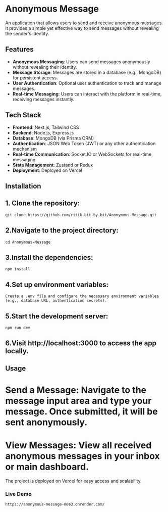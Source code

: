 # Anonymous Message

An application that allows users to send and receive anonymous messages. It provides a simple yet effective way to send messages without revealing the sender's identity.

## Features

- **Anonymous Messaging**: Users can send messages anonymously without revealing their identity.
- **Message Storage**: Messages are stored in a database (e.g., MongoDB) for persistent access.
- **User Authentication**: Optional user authentication to track and manage messages.
- **Real-time Messaging**: Users can interact with the platform in real-time, receiving messages instantly.

## Tech Stack

- **Frontend**: Next.js, Tailwind CSS
- **Backend**: Node.js, Express.js
- **Database**: MongoDB (via Prisma ORM)
- **Authentication**: JSON Web Token (JWT) or any other authentication mechanism
- **Real-time Communication**: Socket.IO or WebSockets for real-time messaging
- **State Management**: Zustand or Redux
- **Deployment**: Deployed on Vercel

## Installation

## 1. Clone the repository:

    git clone https://github.com/ritik-bit-by-bit/Anonymous-Message.git
   
## 2.Navigate to the project directory:

    cd Anonymous-Message
   
## 3.Install the dependencies:

    npm install

## 4.Set up environment variables:

    Create a .env file and configure the necessary environment variables (e.g., database URL, authentication secrets).

## 5.Start the development server:

    npm run dev

## 6.Visit http://localhost:3000 to access the app locally.

## Usage
   # Send a Message: Navigate to the message input area and type your message. Once submitted, it will be sent anonymously.

   # View Messages: View all received anonymous messages in your inbox or main dashboard.

The project is deployed on Vercel for easy access and scalability.

### Live Demo
    https://anonymous-message-m0e3.onrender.com/
